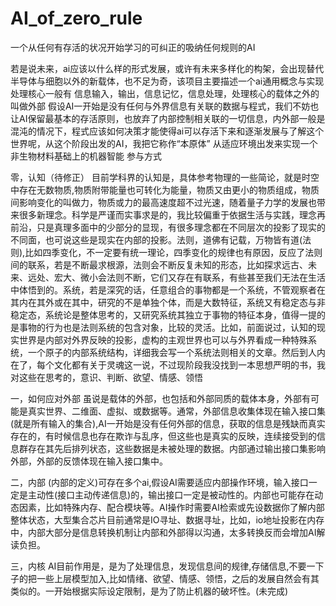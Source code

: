 # AI_of_zero_rule
一个从任何有存活的状况开始学习的可纠正的吸纳任何规则的AI


若是说未来，ai应该以什么样的形式发展，或许有未来多样化的构架，会出现替代半导体与细胞以外的新载体，也不足为奇，该项目主要描述一个ai通用概念与实现
处理核心一般有 信息输入，输出，信息记忆，信息处理，处理核心的载体之外的叫做外部
假设AI一开始是没有任何与外界信息有关联的数据与程式，我们不妨也让AI保留最基本的存活原则，也放弃了内部控制相关联的一切信息，内外部一般是混沌的情况下，程式应该如何决策才能使得ai可以存活下来和逐渐发展与了解这个世界呢，从这个阶段出发的AI，我把它称作“本原体”
从适应环境出发来实现一个非生物材料基础上的机器智能
参与方式


零，认知（待修正）
       目前学科界的认知是，具体参考物理的一些简论，就是时空中存在无数物质,物质附带能量也可转化为能量，物质又由更小的物质组成，物质间影响变化的叫做力，物质或力的最高速度超不过光速，随着量子力学的发展也带来很多新理念。科学是严谨而实事求是的，我比较偏重于依据生活与实践，理念再前沿，只是真理多面中的少部分的显现，有很多理念都在不同层次的投影了现实的不同面，也可说这些是现实在内部的投影。法则，道佛有记载，万物皆有道(法则),比如四季变化，不一定要有统一理论，四季变化的规律也有原因，反应了法则间的联系，若是不断最求根源，法则会不断反复未知的形态，比如探求远古、未来、远处、宏大、微小会法则不断，它们又存在有联系，有些甚至我们无法在生活中体悟到的。系统，若是深究的话，任意组合的事物都是一个系统，不管观察者在其内在其外或在其中，研究的不是单独个体，而是大数特征，系统又有稳定态与非稳定态，系统论是整体思考的，又研究系统其独立于事物的特征本身，值得一提的是事物的行为也是法则系统的包含对象，比较的灵活。比如，前面说过，认知的现实世界是内部对外界反映的投影，虚构的主观世界也可以与外界看成一种特殊系统，一个原子的内部系统结构，详细我会写一个系统法则相关的文章。然后到人内在了，每个文化都有关于灵魂这一说，不过现阶段我没找到一本思想严明的书，我对这些在思考的，意识、判断、欲望、情感、领悟

一，如何应对外部
虽说是载体的外部，也包括和外部同质的载体本身，外部有可能是真实世界、二维面、虚拟、或数据等。通常，外部信息收集体现在输入接口集(就是所有输入的集合),AI一开始是没有任何外部的信息，获取的信息是残缺而真实存在的，有时候信息也存在欺诈与乱序，但这些也是真实的反映，连续接受到的信息群存在其先后排列状态，这些数据是未被处理的数据。内部通过输出接口集影响外部，外部的反馈体现在输入接口集中。

二，内部
(内部的定义)可存在多个ai,假设AI需要适应内部操作环境，输入接口一定是主动性(接口主动传递信息)的，输出接口一定是被动性的。内部也可能存在动态因素，比如特殊内存、配合模块等。AI操作时需要AI检索或先设数据你了解内部整体状态，大型集合芯片目前通常是IO寻址、数据寻址，比如，io地址投影在内存中，内部大部分是信息转换机制让内部和外部得以沟通，太多转换反而会增加AI解读负担。

三，内核
AI目前作用是，是为了处理信息，发现信息间的规律,存储信息,不要一下子的把一些上层模型加入,比如情绪、欲望、情感、领悟，之后的发展自然会有其类似的。一开始根据实际设定限制，是为了防止机器的破坏性。(未完成)
